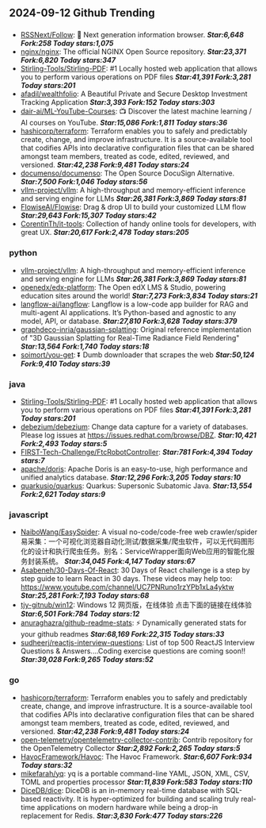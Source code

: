 ## 2024-09-12 Github Trending

### 
* [RSSNext/Follow](https://github.com/RSSNext/Follow): 🧡 Next generation information browser. ***Star:6,648 Fork:258 Today stars:1,075***
* [nginx/nginx](https://github.com/nginx/nginx): The official NGINX Open Source repository. ***Star:23,371 Fork:6,820 Today stars:347***
* [Stirling-Tools/Stirling-PDF](https://github.com/Stirling-Tools/Stirling-PDF): #1 Locally hosted web application that allows you to perform various operations on PDF files ***Star:41,391 Fork:3,281 Today stars:201***
* [afadil/wealthfolio](https://github.com/afadil/wealthfolio): A Beautiful Private and Secure Desktop Investment Tracking Application ***Star:3,393 Fork:152 Today stars:303***
* [dair-ai/ML-YouTube-Courses](https://github.com/dair-ai/ML-YouTube-Courses): 📺 Discover the latest machine learning / AI courses on YouTube. ***Star:15,086 Fork:1,811 Today stars:36***
* [hashicorp/terraform](https://github.com/hashicorp/terraform): Terraform enables you to safely and predictably create, change, and improve infrastructure. It is a source-available tool that codifies APIs into declarative configuration files that can be shared amongst team members, treated as code, edited, reviewed, and versioned. ***Star:42,238 Fork:9,481 Today stars:24***
* [documenso/documenso](https://github.com/documenso/documenso): The Open Source DocuSign Alternative. ***Star:7,500 Fork:1,046 Today stars:56***
* [vllm-project/vllm](https://github.com/vllm-project/vllm): A high-throughput and memory-efficient inference and serving engine for LLMs ***Star:26,381 Fork:3,869 Today stars:81***
* [FlowiseAI/Flowise](https://github.com/FlowiseAI/Flowise): Drag & drop UI to build your customized LLM flow ***Star:29,643 Fork:15,307 Today stars:42***
* [CorentinTh/it-tools](https://github.com/CorentinTh/it-tools): Collection of handy online tools for developers, with great UX. ***Star:20,617 Fork:2,478 Today stars:205***

### python
* [vllm-project/vllm](https://github.com/vllm-project/vllm): A high-throughput and memory-efficient inference and serving engine for LLMs ***Star:26,381 Fork:3,869 Today stars:81***
* [openedx/edx-platform](https://github.com/openedx/edx-platform): The Open edX LMS & Studio, powering education sites around the world! ***Star:7,273 Fork:3,834 Today stars:21***
* [langflow-ai/langflow](https://github.com/langflow-ai/langflow): Langflow is a low-code app builder for RAG and multi-agent AI applications. It’s Python-based and agnostic to any model, API, or database. ***Star:27,810 Fork:3,628 Today stars:379***
* [graphdeco-inria/gaussian-splatting](https://github.com/graphdeco-inria/gaussian-splatting): Original reference implementation of "3D Gaussian Splatting for Real-Time Radiance Field Rendering" ***Star:13,564 Fork:1,740 Today stars:18***
* [soimort/you-get](https://github.com/soimort/you-get): ⏬ Dumb downloader that scrapes the web ***Star:50,124 Fork:9,410 Today stars:39***

### java
* [Stirling-Tools/Stirling-PDF](https://github.com/Stirling-Tools/Stirling-PDF): #1 Locally hosted web application that allows you to perform various operations on PDF files ***Star:41,391 Fork:3,281 Today stars:201***
* [debezium/debezium](https://github.com/debezium/debezium): Change data capture for a variety of databases. Please log issues at https://issues.redhat.com/browse/DBZ. ***Star:10,421 Fork:2,493 Today stars:5***
* [FIRST-Tech-Challenge/FtcRobotController](https://github.com/FIRST-Tech-Challenge/FtcRobotController):  ***Star:781 Fork:4,394 Today stars:7***
* [apache/doris](https://github.com/apache/doris): Apache Doris is an easy-to-use, high performance and unified analytics database. ***Star:12,296 Fork:3,205 Today stars:10***
* [quarkusio/quarkus](https://github.com/quarkusio/quarkus): Quarkus: Supersonic Subatomic Java. ***Star:13,554 Fork:2,621 Today stars:9***

### javascript
* [NaiboWang/EasySpider](https://github.com/NaiboWang/EasySpider): A visual no-code/code-free web crawler/spider易采集：一个可视化浏览器自动化测试/数据采集/爬虫软件，可以无代码图形化的设计和执行爬虫任务。别名：ServiceWrapper面向Web应用的智能化服务封装系统。 ***Star:34,045 Fork:4,147 Today stars:67***
* [Asabeneh/30-Days-Of-React](https://github.com/Asabeneh/30-Days-Of-React): 30 Days of React challenge is a step by step guide to learn React in 30 days. These videos may help too: https://www.youtube.com/channel/UC7PNRuno1rzYPb1xLa4yktw ***Star:25,281 Fork:7,193 Today stars:68***
* [tjy-gitnub/win12](https://github.com/tjy-gitnub/win12): Windows 12 网页版，在线体验 点击下面的链接在线体验 ***Star:6,501 Fork:784 Today stars:12***
* [anuraghazra/github-readme-stats](https://github.com/anuraghazra/github-readme-stats): ⚡ Dynamically generated stats for your github readmes ***Star:68,169 Fork:22,315 Today stars:33***
* [sudheerj/reactjs-interview-questions](https://github.com/sudheerj/reactjs-interview-questions): List of top 500 ReactJS Interview Questions & Answers....Coding exercise questions are coming soon!! ***Star:39,028 Fork:9,265 Today stars:52***

### go
* [hashicorp/terraform](https://github.com/hashicorp/terraform): Terraform enables you to safely and predictably create, change, and improve infrastructure. It is a source-available tool that codifies APIs into declarative configuration files that can be shared amongst team members, treated as code, edited, reviewed, and versioned. ***Star:42,238 Fork:9,481 Today stars:24***
* [open-telemetry/opentelemetry-collector-contrib](https://github.com/open-telemetry/opentelemetry-collector-contrib): Contrib repository for the OpenTelemetry Collector ***Star:2,892 Fork:2,265 Today stars:5***
* [HavocFramework/Havoc](https://github.com/HavocFramework/Havoc): The Havoc Framework. ***Star:6,607 Fork:934 Today stars:32***
* [mikefarah/yq](https://github.com/mikefarah/yq): yq is a portable command-line YAML, JSON, XML, CSV, TOML and properties processor ***Star:11,839 Fork:583 Today stars:110***
* [DiceDB/dice](https://github.com/DiceDB/dice): DiceDB is an in-memory real-time database with SQL-based reactivity. It is hyper-optimized for building and scaling truly real-time applications on modern hardware while being a drop-in replacement for Redis. ***Star:3,830 Fork:477 Today stars:226***

